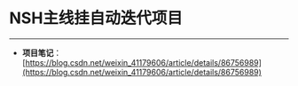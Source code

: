 # NSH主线挂自动迭代项目
---
- **项目笔记**：[https://blog.csdn.net/weixin_41179606/article/details/86756989](https://blog.csdn.net/weixin_41179606/article/details/86756989)